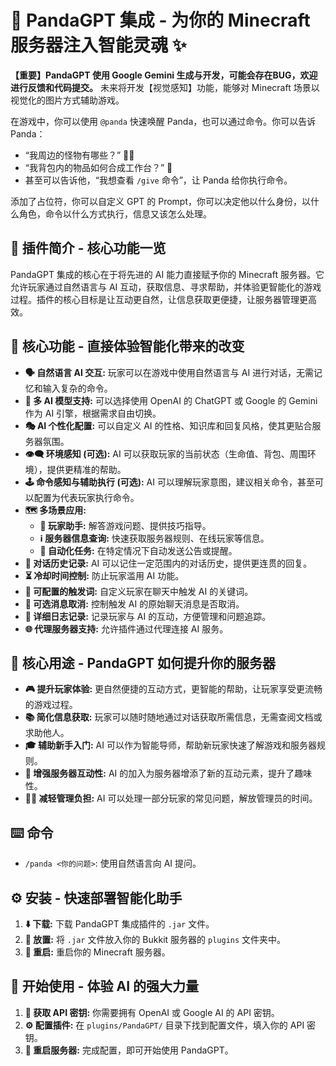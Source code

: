 # 🐼 PandaGPT 集成 - 为你的 Minecraft 服务器注入智能灵魂 ✨

**【重要】PandaGPT 使用 Google Gemini 生成与开发，可能会存在BUG，欢迎进行反馈和代码提交。** 未来将开发【视觉感知】功能，能够对 Minecraft 场景以视觉化的图片方式辅助游戏。

在游戏中，你可以使用 `@panda` 快速唤醒 Panda，也可以通过命令。你可以告诉 Panda：

* “我周边的怪物有哪些？” 🧟‍♂️
* “我背包内的物品如何合成工作台？” 🔨
* 甚至可以告诉他，“我想查看 `/give` 命令”，让 Panda 给你执行命令。

添加了占位符，你可以自定义 GPT 的 Prompt，你可以决定他以什么身份，以什么角色，命令以什么方式执行，信息又该怎么处理。

## 🧩 插件简介 - 核心功能一览

PandaGPT 集成的核心在于将先进的 AI 能力直接赋予你的 Minecraft 服务器。它允许玩家通过自然语言与 AI 互动，获取信息、寻求帮助，并体验更智能化的游戏过程。插件的核心目标是让互动更自然，让信息获取更便捷，让服务器管理更高效。

## 🌟 核心功能 - 直接体验智能化带来的改变

* **🗣️ 自然语言 AI 交互:** 玩家可以在游戏中使用自然语言与 AI 进行对话，无需记忆和输入复杂的命令。
* **🤖 多 AI 模型支持:** 可以选择使用 OpenAI 的 ChatGPT 或 Google 的 Gemini 作为 AI 引擎，根据需求自由切换。
* **🎭 AI 个性化配置:** 可以自定义 AI 的性格、知识库和回复风格，使其更贴合服务器氛围。
* **👁️‍🗨️ 环境感知 (可选):** AI 可以获取玩家的当前状态（生命值、背包、周围环境），提供更精准的帮助。
* **🕹️ 命令感知与辅助执行 (可选):** AI 可以理解玩家意图，建议相关命令，甚至可以配置为代表玩家执行命令。
* **🗺️ 多场景应用:**
    * **🙋 玩家助手:** 解答游戏问题、提供技巧指导。
    * **ℹ️ 服务器信息查询:** 快速获取服务器规则、在线玩家等信息。
    * **📢 自动化任务:** 在特定情况下自动发送公告或提醒。
* **💬 对话历史记录:** AI 可以记住一定范围内的对话历史，提供更连贯的回复。
* **⏳ 冷却时间控制:** 防止玩家滥用 AI 功能。
* **🔑 可配置的触发词:** 自定义玩家在聊天中触发 AI 的关键词。
* **🚫 可选消息取消:** 控制触发 AI 的原始聊天消息是否取消。
* **📝 详细日志记录:** 记录玩家与 AI 的互动，方便管理和问题追踪。
* **🌐 代理服务器支持:** 允许插件通过代理连接 AI 服务。

## 🚀 核心用途 - PandaGPT 如何提升你的服务器

* **🎮 提升玩家体验:** 更自然便捷的互动方式，更智能的帮助，让玩家享受更流畅的游戏过程。
* **📚 简化信息获取:** 玩家可以随时随地通过对话获取所需信息，无需查阅文档或求助他人。
* **🎓 辅助新手入门:** AI 可以作为智能导师，帮助新玩家快速了解游戏和服务器规则。
* **🤝 增强服务器互动性:** AI 的加入为服务器增添了新的互动元素，提升了趣味性。
* **👨‍💼 减轻管理负担:** AI 可以处理一部分玩家的常见问题，解放管理员的时间。

## ⌨️ 命令

* `/panda <你的问题>`: 使用自然语言向 AI 提问。

## ⚙️ 安装 - 快速部署智能化助手

1. **⬇️ 下载:** 下载 PandaGPT 集成插件的 `.jar` 文件。
2. **📂 放置:** 将 `.jar` 文件放入你的 Bukkit 服务器的 `plugins` 文件夹中。
3. **🔄 重启:** 重启你的 Minecraft 服务器。

## 🎉 开始使用 - 体验 AI 的强大力量

1. **🔑 获取 API 密钥:** 你需要拥有 OpenAI 或 Google AI 的 API 密钥。
2. **⚙️ 配置插件:** 在 `plugins/PandaGPT/` 目录下找到配置文件，填入你的 API 密钥。
3. **🔄 重启服务器:** 完成配置，即可开始使用 PandaGPT。
